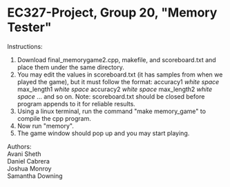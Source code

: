 # EC327-Project, Group 20, "Memory Tester"

Instructions:
1. Download final_memorygame2.cpp, makefile, and scoreboard.txt and place them under the same directory.
2. You may edit the values in scoreboard.txt (it has samples from when we played the game), but it must follow the format: accuracy1 *white space* max_length1 *white space* accuracy2 *white space* max_length2 *white space* ... and so on. Note: scoreboard.txt should be closed before program appends to it for reliable results.
4. Using a linux terminal, run the command "make memory_game" to compile the cpp program.
5. Now run "memory".
6. The game window should pop up and you may start playing.

Authors:  
Avani Sheth  
Daniel Cabrera  
Joshua Monroy  
Samantha Downing  
